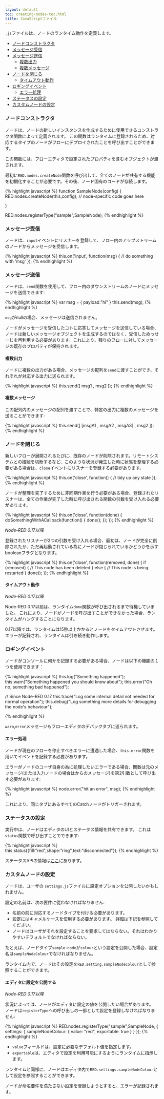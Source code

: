```yaml
---
layout: default
toc: creating-nodes-toc.html
title: JavaScriptファイル
---
```


`.js`ファイルは、ノードのランタイム動作を定義します。

- [ノードコンストラクタ](#ノードコンストラクタ)
- [メッセージ受信](#メッセージ受信)
- [メッセージ送信](#メッセージ送信)
  - [複数出力](#複数出力)
  - [複数メッセージ](#複数メッセージ)
- [ノードを閉じる](#ノードを閉じる)
  - [タイムアウト動作](#タイムアウト動作)
- [ロギングイベント](#ロギングイベント)
  - [エラー処理](#エラー処理)
- [ステータスの設定](#ステータスの設定)
- [カスタムノードの設定](#カスタムノードの設定)

### ノードコンストラクタ

ノードは、ノードの新しいインスタンスを作成するために使用できるコンストラクタ関数によって定義されます。
この関数はランタイムに登録されるため、対応するタイプのノードがフローにデプロイされたことを呼び出すことができます。

この関数には、フローエディタで設定されたプロパティを含むオブジェクトが渡されます。

最初に`RED.nodes.createNode`関数を呼び出して、全てのノードが共有する機能を初期化することが必要です。その後、ノード固有のコードが存続します。

{% highlight javascript %}
function SampleNode(config) {
    RED.nodes.createNode(this,config);
    // node-specific code goes here

}

RED.nodes.registerType("sample",SampleNode);
{% endhighlight %}

### メッセージ受信

ノードは、`input`イベントにリスナーを登録して、フロー内のアップストリームのノードからメッセージを受信します。

{% highlight javascript %}
this.on('input', function(msg) {
    // do something with 'msg'
});
{% endhighlight %}

### メッセージ送信

ノードは、`send`関数を使用して、フロー内のダウンストリームのノードにメッセージを送信できます:

{% highlight javascript %}
var msg = { payload:"hi" }
this.send(msg);
{% endhighlight %}

`msg`がnullの場合、メッセージは送信されません。

ノードがメッセージを受信したコトに応答してメッセージを送信している場合、ノードは新しいメッセージオブジェクトを生成するのではなく、受信しためっせーじを再利用する必要があります。これにより、残りのフローに対してメッセージの既存のプロパティが保持されます。

#### 複数出力

ノードに複数の出力がある場合、メッセージの配列を`send`に渡すことができ、それぞれが対応する出力に送られます。

{% highlight javascript %}
this.send([ msg1 , msg2 ]);
{% endhighlight %}

#### 複数メッセージ

この配列内のメッセージの配列を渡すことで、特定の出力に複数のメッセージを送ることができます:

{% highlight javascript %}
this.send([ [msgA1 , msgA2 , msgA3] , msg2 ]);
{% endhighlight %}

### ノードを閉じる

新しいフローが展開されるたびに、既存のノードが削除されます。リモートシステムとの接続を切断するなど、このような状況が発生した時に状態を整理する必要がある場合は、`close`イベントにリスナーを登録する必要があります。

{% highlight javascript %}
this.on('close', function() {
    // tidy up any state
});
{% endhighlight %}

ノードが整理を完了するために非同期作業を行う必要がある場合、登録されたリスナーは、全ての作業が完了した時に呼び出される関数の引数を受け入れる必要があります。

{% highlight javascript %}
this.on('close', function(done) {
    doSomethingWithACallback(function() {
        done();
    });
});
{% endhighlight %}

*Node-RED 0.17以降*

登録されたリスナーが2つの引数を受け入れる場合、最初は、ノードが完全に削除されたか、ただ再起動されている為にノードが閉じられているかどうかを示すbooleanフラグとなります。

{% highlight javascript %}
this.on('close', function(removed, done) {
    if (removed) {
        // This node has been deleted
    } else {
        // This node is being restarted
    }
    done();
});
{% endhighlight %}

#### タイムアウト動作

*Node-RED 0.17以降*

Node-RED 0.17以前は、ランタイム`done`関数が呼び出されるまで待機していました。
これにより、ノードがノードを呼び出すことができなかった場合、ランタイムがハングすることになります。

0.17以降では、ランタイムは15秒以上かかるとノードをタイムアウトさせます。
エラーが記録され、ランタイムは引き続き動作します。


### ロギングイベント

ノードがコンソールに何かを記録する必要がある場合、ノードは以下の機能の１つを使用できます：

{% highlight javascript %}
this.log("Something happened");
this.warn("Something happened you should know about");
this.error("Oh no, something bad happened");

// Since Node-RED 0.17
this.trace("Log some internal detail not needed for normal operation");
this.debug("Log something more details for debugging the node's behaviour");


{% endhighlight %}


`warn`,`error`メッセージもフローエディタのデバックタブに送られます。

#### エラー処理

ノードが現在のフローを停止すべきエラーに遭遇した場合、`this.error`関数を用いてイベントを記録する必要があります。

エラーがノードのユーザ自身の為に処理したいエラーである場合、関数は元のメッセージ(または入力ノードの場合はからのメッセージ)を第2引数として呼び出す必要があります:

{% highlight javascript %}
node.error("hit an error", msg);
{% endhighlight %}

これにより、同じタブにあるすべてのCatchノードがトリガーされます。

### ステータスの設定

実行中は、ノードはエディタのUIとステータス情報を共有できます。
これは`status`関数で呼び出すことでできます:

{% highlight javascript %}
this.status({fill:"red",shape:"ring",text:"disconnected"});
{% endhighlight %}

ステータスAPIの情報は[ここ](status)にあります。

### カスタムノードの設定

ノードは、ユーザの `settings.js`ファイルに設定オプションを公開したいかもしれません。

設定の名前は、次の要件に従わなければなりません:

 - 名前の前に対応するノードタイプを付ける必要があります。
 - 設定にはキャメルケースを使用する必要があります。 詳細は下記を参照してください。
 - ノードはユーザがそれを設定することを要求してはならない。それはわかりやすいデフォルトでなければならない。

たとえば、ノードタイプ`sample-node`が`colour`という設定を公開した場合、設定名は`sampleNodeColour`でなければなりません。

ランタイム内で、ノードはその設定を`RED.setting.sampleNodeColour`として参照することができます。


#### エディタに設定を公開する

*Node-RED 0.17以降*

状況によっては、ノードがエディタに設定の値を公開したい場合があります。
ノードは`registerType`への呼び出しの一部として設定を登録しなければなりません:

{% highlight javascript %}
RED.nodes.registerType("sample",SampleNode, {
    settings: {
        sampleNodeColour: {
            value: "red",
            exportable: true
        }
    }
});
{% endhighlight %}

 - `value`フィールドは、設定に必要なデフォルト値を指定します。
 - `exportable`は、エディタで設定を利用可能にするようにランタイムに指示します。

ランタイムと同様に、ノードはエディタ内で`RED.settings.sampleNodeColour`として設定を参照することができます。

ノードが命名要件を満たさない設定を登録しようとすると、エラーが記録されます。
